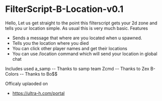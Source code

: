 # FilterScript-B-Location-v0.1
Hello, Let us get straight to the point this filterscript gets your 2d zone and tells you ur location simple. As usual this is very much basic.
Features
- Sends a message that where are you located when u spawned.
- Tells you the location where you died
- You can click other player names and get their locations
- You can use /location command which will send your location in global chat

Includes used
a_samp -- Thanks to samp team
Zcmd   -- Thanks to Zex
B-Colors -- Thanks to Bo$$ 

Officaly uplaoded on 
- https://ultra-h.com/portal
